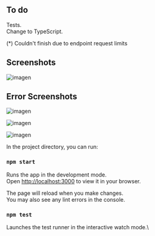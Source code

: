 ## To do
Tests.\
Change to TypeScript. 

(*) Couldn't finish due to endpoint request limits 

## Screenshots
![imagen](https://user-images.githubusercontent.com/47018795/158022478-6da5c899-8421-4208-af31-807f497d98d8.png)

## Error Screenshots
![imagen](https://user-images.githubusercontent.com/47018795/158022644-7574a905-6a53-4af2-96cc-0240be33d6fc.png)

![imagen](https://user-images.githubusercontent.com/47018795/158022674-2ec43ef0-5472-4aa7-bd3a-0b83c456f607.png)

![imagen](https://user-images.githubusercontent.com/47018795/158022776-948fb54b-1e77-42b4-9580-64252c61ad16.png)

In the project directory, you can run:

### `npm start`

Runs the app in the development mode.\
Open [http://localhost:3000](http://localhost:3000) to view it in your browser.

The page will reload when you make changes.\
You may also see any lint errors in the console.

### `npm test`

Launches the test runner in the interactive watch mode.\